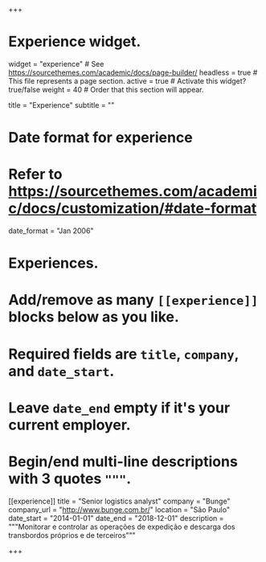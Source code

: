 +++
# Experience widget.
widget = "experience"  # See https://sourcethemes.com/academic/docs/page-builder/
headless = true  # This file represents a page section.
active = true  # Activate this widget? true/false
weight = 40  # Order that this section will appear.

title = "Experience"
subtitle = ""

# Date format for experience
#   Refer to https://sourcethemes.com/academic/docs/customization/#date-format
date_format = "Jan 2006"

# Experiences.
#   Add/remove as many `[[experience]]` blocks below as you like.
#   Required fields are `title`, `company`, and `date_start`.
#   Leave `date_end` empty if it's your current employer.
#   Begin/end multi-line descriptions with 3 quotes `"""`.


[[experience]]
  title = "Senior logistics analyst"
  company = "Bunge"
  company_url = "http://www.bunge.com.br/"
  location = "São Paulo"
  date_start = "2014-01-01"
  date_end = "2018-12-01"
  description = """Monitorar e controlar as operações de expedição e descarga dos transbordos próprios e de terceiros"""

+++
